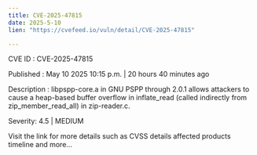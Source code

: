 ```yaml
---
title: CVE-2025-47815
date: 2025-5-10
lien: "https://cvefeed.io/vuln/detail/CVE-2025-47815"

---
```


CVE ID : CVE-2025-47815

Published :  May 10
2025
10:15 p.m. | 20 hours
40 minutes ago

Description : libpspp-core.a in GNU PSPP through 2.0.1 allows attackers to cause a heap-based buffer overflow in inflate_read (called indirectly from zip_member_read_all) in zip-reader.c.

Severity: 4.5 | MEDIUM

Visit the link for more details
such as CVSS details
affected products
timeline
and more...
